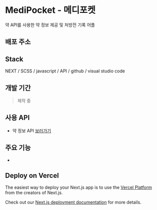 # MediPocket - 메디포켓

약 API를 사용한 약 정보 제공 및 처방전 기록 어플

<!-- <img src='./public/common/mycocktailer_thumb.jpg' alt='메디포켓 표지'/> -->

## 배포 주소 
> <!-- [메디포켓 보러가기]() -->

## Stack 
NEXT / SCSS / javascript / API / github / visual studio code

## 개발 기간 
> 제작 중

## 사용 API 
- 약 정보 API [보러가기](https://www.data.go.kr/data/15075057/openapi.do)

## 주요 기능
- 

## Deploy on Vercel

The easiest way to deploy your Next.js app is to use the [Vercel Platform](https://vercel.com/new?utm_medium=default-template&filter=next.js&utm_source=create-next-app&utm_campaign=create-next-app-readme) from the creators of Next.js.

Check out our [Next.js deployment documentation](https://nextjs.org/docs/deployment) for more details.

